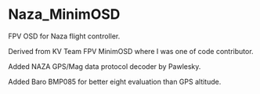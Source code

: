 # Naza_MinimOSD
FPV OSD for Naza flight controller.

Derived from KV Team FPV MinimOSD where I was one of code contributor.

Added NAZA GPS/Mag data protocol decoder by Pawlesky.

Added Baro BMP085 for better eight evaluation than GPS altitude.
